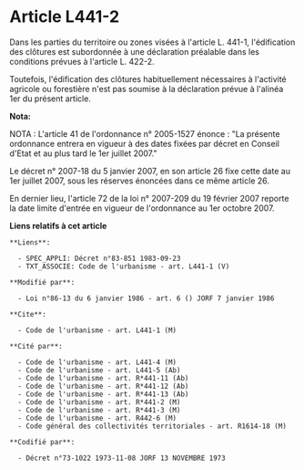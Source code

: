 # Article L441-2

Dans les parties du territoire ou zones visées à l'article L. 441-1, l'édification des clôtures est subordonnée à une
déclaration préalable dans les conditions prévues à l'article L. 422-2.

Toutefois, l'édification des clôtures habituellement nécessaires à l'activité agricole ou forestière n'est pas soumise à la
déclaration prévue à l'alinéa 1er du présent article.

**Nota:**

NOTA : L'article 41 de l'ordonnance n° 2005-1527 énonce : "La présente ordonnance entrera en vigueur à des dates fixées par
décret en Conseil d'Etat et au plus tard le 1er juillet 2007."

Le décret n° 2007-18 du 5 janvier 2007, en son article 26 fixe cette date au 1er juillet 2007, sous les réserves énoncées
dans ce même article 26.

En dernier lieu, l'article 72 de la loi n° 2007-209 du 19 février 2007 reporte la date limite d'entrée en vigueur de
l'ordonnance au 1er octobre 2007.

**Liens relatifs à cet article**

	**Liens**:

	  - SPEC_APPLI: Décret n°83-851 1983-09-23
	  - TXT_ASSOCIE: Code de l'urbanisme - art. L441-1 (V)

	**Modifié par**:

	  - Loi n°86-13 du 6 janvier 1986 - art. 6 () JORF 7 janvier 1986

	**Cite**:

	  - Code de l'urbanisme - art. L441-1 (M)

	**Cité par**:

	  - Code de l'urbanisme - art. L441-4 (M)
	  - Code de l'urbanisme - art. L441-5 (Ab)
	  - Code de l'urbanisme - art. R*441-11 (Ab)
	  - Code de l'urbanisme - art. R*441-12 (Ab)
	  - Code de l'urbanisme - art. R*441-13 (Ab)
	  - Code de l'urbanisme - art. R*441-2 (M)
	  - Code de l'urbanisme - art. R*441-3 (M)
	  - Code de l'urbanisme - art. R442-6 (M)
	  - Code général des collectivités territoriales - art. R1614-18 (M)

	**Codifié par**:

	  - Décret n°73-1022 1973-11-08 JORF 13 NOVEMBRE 1973
